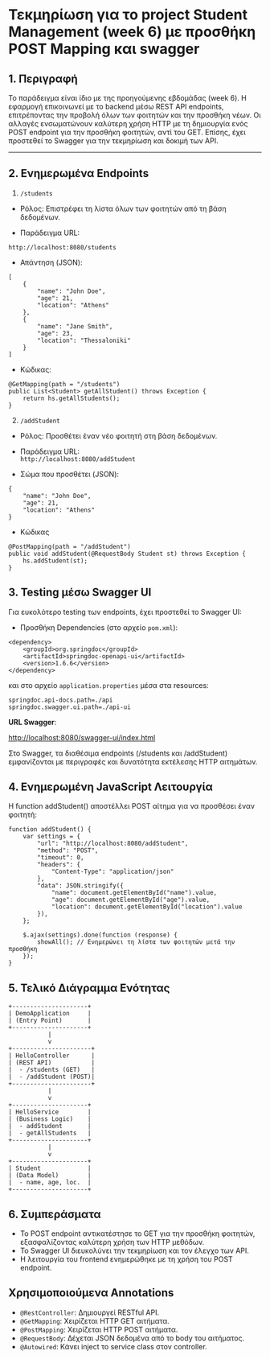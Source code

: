 # Τεκμηρίωση για το project Student Management (week 6) με προσθήκη POST Mapping και swagger 

## 1. Περιγραφή

Το παράδειγμα είναι ίδιο με της προηγούμενης εβδομάδας (week 6). Η εφαρμογή επικοινωνεί με το backend μέσω REST API endpoints, επιτρέποντας την προβολή όλων των φοιτητών και την προσθήκη νέων. Οι αλλαγές ενσωματώνουν καλύτερη χρήση HTTP με τη δημιουργία ενός POST endpoint για την προσθήκη φοιτητών, αντί του GET. Επίσης, έχει προστεθεί το Swagger για την τεκμηρίωση και δοκιμή των API.

<hr>

## 2. Ενημερωμένα Endpoints

1. `/students`  

  - Ρόλος: Επιστρέφει τη λίστα όλων των φοιτητών από τη βάση δεδομένων.

  - Παράδειγμα URL:

`http://localhost:8080/students`

  - Απάντηση (JSON):
  
```
[
    {
        "name": "John Doe",
        "age": 21,
        "location": "Athens"
    },
    {
        "name": "Jane Smith",
        "age": 23,
        "location": "Thessaloniki"
    }
]
```

  - Κώδικας:
```
@GetMapping(path = "/students")
public List<Student> getAllStudent() throws Exception {
    return hs.getAllStudents();
}
```

2. `/addStudent`  

  - Ρόλος: Προσθέτει έναν νέο φοιτητή στη βάση δεδομένων.   
  - Παράδειγμα URL:   
`http://localhost:8080/addStudent`

  - Σώμα που προσθέτει (JSON):
```
{
    "name": "John Doe",
    "age": 21,
    "location": "Athens"
}
```

  - Κώδικας  
```
@PostMapping(path = "/addStudent")
public void addStudent(@RequestBody Student st) throws Exception {
    hs.addStudent(st);
}
```

## 3. Testing μέσω Swagger UI

Για ευκολότερο testing των endpoints, έχει προστεθεί το Swagger UI:

- Προσθήκη Dependencies (στο αρχείο `pom.xml`):   
```
<dependency>
    <groupId>org.springdoc</groupId>
    <artifactId>springdoc-openapi-ui</artifactId>
    <version>1.6.6</version>
</dependency>
```

και στο αρχείο `application.properties` μέσα στα resources:
```
springdoc.api-docs.path=./api
springdoc.swagger.ui.path=./api-ui
```

**URL Swagger**:  

[http://localhost:8080/swagger-ui/index.html](http://localhost:8080/swagger-ui/index.html)

Στο Swagger, τα διαθέσιμα endpoints (/students και /addStudent) εμφανίζονται με περιγραφές και δυνατότητα εκτέλεσης HTTP αιτημάτων.

## 4. Ενημερωμένη JavaScript Λειτουργία

Η function addStudent() αποστέλλει POST αίτημα για να προσθέσει έναν φοιτητή:
```
function addStudent() {  
    var settings = {
        "url": "http://localhost:8080/addStudent",
        "method": "POST",
        "timeout": 0,
        "headers": {
            "Content-Type": "application/json"
        },
        "data": JSON.stringify({
            "name": document.getElementById("name").value,
            "age": document.getElementById("age").value,
            "location": document.getElementById("location").value
        }),
    };

    $.ajax(settings).done(function (response) {
        showAll(); // Ενημερώνει τη λίστα των φοιτητών μετά την προσθήκη
    });
}
```

## 5. Τελικό Διάγραμμα Ενότητας

```
+---------------------+
| DemoApplication     |
| (Entry Point)       |
+---------------------+
           |
           v
+----------------------+
| HelloController      |
| (REST API)           |
|  - /students (GET)   |
|  - /addStudent (POST)|
+----------------------+
           |
           v
+---------------------+
| HelloService        |
| (Business Logic)    |
|  - addStudent       |
|  - getAllStudents   |
+---------------------+
           |
           v
+---------------------+
| Student             |
| (Data Model)        |
|  - name, age, loc.  |
+---------------------+
```

## 6. Συμπεράσματα

- Το POST endpoint αντικατέστησε το GET για την προσθήκη φοιτητών, εξασφαλίζοντας καλύτερη χρήση των HTTP μεθόδων.    
- Το Swagger UI διευκολύνει την τεκμηρίωση και τον έλεγχο των API.    
- Η λειτουργία του frontend ενημερώθηκε με τη χρήση του POST endpoint.   

##  Χρησιμοποιούμενα Annotations

- `@RestController`: Δημιουργεί RESTful API.   
- `@GetMapping`: Χειρίζεται HTTP GET αιτήματα.   
- `@PostMapping`: Χειρίζεται HTTP POST αιτήματα.   
- `@RequestBody`: Δέχεται JSON δεδομένα από το body του αιτήματος.   
- `@Autowired`: Κάνει inject το service class στον controller.   
